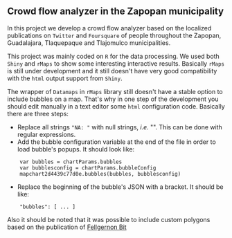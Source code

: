 ## Crowd flow analyzer in the Zapopan municipality

In this project we develop a crowd flow analyzer based on the localized publications on `Twitter` and `Foursquare` of people throughout the Zapopan, Guadalajara, Tlaquepaque and Tlajomulco municipalities. 

This project was mainly coded on `R` for the data processing. We used both `Shiny` and `rMaps` to show some interesting interactive results. Basically `rMaps` is still under development and it still doesn't have very good compatibility with the `html` output support from `Shiny`. 

The wrapper of `Datamaps` in `rMaps` library still doesn't have a stable option to include bubbles on a map. That's why in one step of the development you should edit manually in a text editor some `html` configuration code. Basically there are three steps: 

* Replace all strings `"NA: "` with null strings, *i.e.* "". This can be done with regular expressions. 
* Add the bubble configuration variable at the end of the file in order to load bubble's popups. It should look like:
```{bash}
    var bubbles = chartParams.bubbles
    var bubblesconfig = chartParams.bubbleConfig
    mapchart2d4439c77d0e.bubbles(bubbles, bubblesconfig)
```
* Replace the beginning of the bubble's JSON with a bracket. It should be like:
```{bash}
    "bubbles": [ ... ]
```

Also it should be noted that it was possible to include custom polygons based on the publication of [Fellgernon Bit](http://www.r-bloggers.com/rmaps-mexico-map/)

